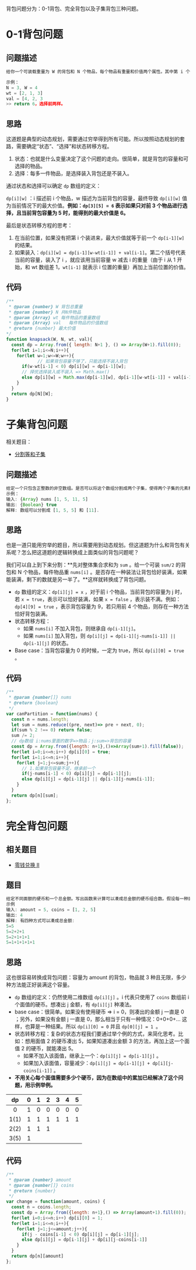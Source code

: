 背包问题分为：0-1背包、完全背包以及子集背包三种问题。

# 0-1背包问题

## 问题描述

```js
给你一个可装载重量为 W 的背包和 N 个物品，每个物品有重量和价值两个属性。其中第 i 个物品的重量为 wt[i]，价值为 val[i]，现在让你用这个背包装物品，最多能装的价值是多少？

示例：
N = 3, W = 4
wt = [2, 1, 3]
val = [4, 2, 3
>> return 6，选择前两样。
```

## 思路

这道题是典型的动态规划，需要通过穷举得到所有可能。所以按照动态规划的套路，需要确定“状态”、“选择”和状态转移方程。

1. 状态：也就是什么变量决定了这个问题的走向。很简单，就是背包的容量和可选择的物品。
2. 选择：每多一件物品，是选择装入背包还是不装入。

通过状态和选择可以确定 `dp` 数组的定义：

`dp[i][w]` ：i 描述前 i 个物品，w 描述为当前背包的容量，最终导致 `dp[i][w]` 值为当前情况下的最大价值。**例如：`dp[3][5] = 6` 表示如果只对前 3 个物品进行选择，且当前背包容量为 5 时，能得到的最大价值是 6。**

最后是状态转移方程的思考：

1. 在当前位置，如果没有把第 i 个装进来，最大价值就等于前一个 `dp[i-1][w]` 的结果。
2. 如果装入：`dp[i][w] = dp[i-1][w-wt[i-1]] + val[i-1]`。第二个括号代表当前的容量，装入了 i ，就应该用当前容量 w 减去 i 的重量（由于 i 从 1 开始，和 wt 数组差 1，`wt[i-1]` 就表示 i 位置的重量）再加上当前位置的价值。

## 代码

```js
/**
 * @param {number} W 背包总重量
 * @param {number} N 共N件物品
 * @param {Array} wt 每件物品的重量数组
 * @param {Array} val	每件物品的价值数组
 * @return {number} 最大价值
*/
function knapsack(W, N, wt, val){
  const dp = Array.from({ length: N+1 }, () => Array(W+1).fill(0));
  for(let i=1;i<=N;i++){
    for(let w=1;w<=W;w++){
			// 如果背包容量不够了，只能选择不装入背包
      if(w-wt[i-1] < 0) dp[i][w] = dp[i-1][w];
      // 择优选择装入或不装入 => Math.max()
      else dp[i][w] = Math.max(dp[i-1][w], dp[i-1][w-wt[i-1]] + val[i-1])
    }
  }
  return dp[N][W];
}
```





# 子集背包问题

相关题目：

- [分割等和子集](https://leetcode-cn.com/problems/partition-equal-subset-sum/)

## 问题描述

```js
给定一个只包含正整数的非空数组。是否可以将这个数组分割成两个子集，使得两个子集的元素和相等。不能就返回 false
示例：
输入: {Array} nums [1, 5, 11, 5]
输出: {Boolean} true
解释: 数组可以分割成 [1, 5, 5] 和 [11].
```

## 思路

也是一道只能用穷举的题目，所以需要用到动态规划。但这道题为什么和背包有关系呢？怎么把这道题的逻辑转换成上面类似的背包问题呢？

我们可以自上到下来分割：**先对整体集合求和为 `sum` 。给一个可装 `sum/2` 的背包和 N 个物品，每件物品重 `nums[i]` 。是否存在一种装法让背包恰好装满，如果能装满，剩下的数就是另一半了。**这样就转换成了背包问题。

- `dp` 数组的定义：`dp[i][j] = x` ，对于前 i 个物品，当前背包的容量为 j 时，若 `x = true`，表示可以恰好装满，如果 `x = false` ，表示装不满。例如：`dp[4][9] = true` ，表示背包容量为 9，若只用前 4 个物品，则存在一种方法恰好背包装满。
- 状态转移方程：
  - 如果 `nums[i]` 不加入背包，则继承自 `dp[i-1][j]`。
  - 如果 `nums[i]` 加入背包，则 `dp[i][j] = dp[i-1][j-nums[i-1]] || dp[i-1][j]` 的状态。
- Base case：当背包容量为 0 的时候，一定为 true，所以 `dp[i][0] = true` 。



## 代码

```js
/**
 * @param {number[]} nums
 * @return {boolean}
 */
var canPartition = function(nums) {
  const n = nums.length;
  let sum = nums.reduce((pre, next)=> pre + next, 0);
  if(sum % 2 !== 0) return false;
  sum /= 2;
  // dp数组 i:nums里面的数字=>物品；j:sum=>背包的容量
  const dp = Array.from({length: n+1},()=>Array(sum+1).fill(false));
  for(let i=0;i<=n;i++) dp[i][0] = true;
  for(let i=1;i<=n;i++){
    for(let j=1;j<=sum;j++){
      // 1.如果背包容量不足，继承前一个
      if(j-nums[i-1] < 0) dp[i][j] = dp[i-1][j];
      else dp[i][j] = dp[i-1][j] || dp[i-1][j-nums[i-1]];
    }
  }
  return dp[n][sum];
};
```





# 完全背包问题

## 相关题目

- [零钱兑换 II](https://leetcode-cn.com/problems/coin-change-2/)



## 题目

```js
给定不同面额的硬币和一个总金额。写出函数来计算可以凑成总金额的硬币组合数。假设每一种面额的硬币有无限个。 
示例
输入: amount = 5, coins = [1, 2, 5]
输出: 4
解释: 有四种方式可以凑成总金额:
5=5
5=2+2+1
5=2+1+1+1
5=1+1+1+1+1
```



## 思路

这也很容易转换成背包问题：容量为 amount 的背包，物品就 3 种且无限，多少种方法能正好装满这个容量。

- `dp` 数组的定义：仍然使用二维数组 `dp[i][j]` 。i 代表只使用了 `coins` 数组前 i 个面值的硬币。想凑出 j 金额，有 `dp[i][j]` 种凑法。
- base case：很简单。如果没有使用硬币 => i = 0，则凑出的金额 j 一直是 0 ；另外，如果没有金额 j 一直是 0，那么相当于只有一种情况：0+0+0+... 这样，也算是一种结果。所以 `dp[i][0] = 0` 并且 `dp[0][j] = 1 `。
- 状态转移方程：复杂的状态方程我们要通过举个例的方式，来简化思考。比如：想用面值 2 的硬币凑出 5，如果知道凑出金额 3 的方法，再加上这一个面值 2 的硬币，就能凑出 5。
  - 如果不加入该面值，继承上一个：`dp[i][j] = dp[i-1][j]` 。
  - 如果加入该面值，容量减少：`dp[i][j] = dp[i-1][j] + dp[i][j-coins[i-1]]` 。
- **不用关心每个面值需要多少个硬币，因为在数组中的累加已经解决了这个问题，用示例举例。**

|  dp  |  0   |  1   |  2   |  3   |  4   |  5   |
| :--: | :--: | :--: | :--: | :--: | :--: | :--: |
|  0   |  1   |  0   |  0   |  0   |  0   |  0   |
| 1(1) |  1   |  1   |  1   |  1   |  1   |  1   |
| 2(2) |  1   |  1   |  1   |      |      |      |
| 3(5) |  1   |      |      |      |      |      |



## 代码

```js
/**
 * @param {number} amount
 * @param {number[]} coins
 * @return {number}
 */
var change = function(amount, coins) {
  const n = coins.length;
  const dp = Array.from({length: n+1},() => Array(amount+1).fill(0));
  for(let i=0;i<=n;i++) dp[i][0] = 1;
  for(let i=1;i<=n;i++){
    for(let j=1;j<=amount;j++){
      if(j - coins[i-1] < 0) dp[i][j] = dp[i-1][j];
      else dp[i][j] = dp[i-1][j] + dp[i][j-coins[i-1]]
    }
  }
  return dp[n][amount]
};
```

































